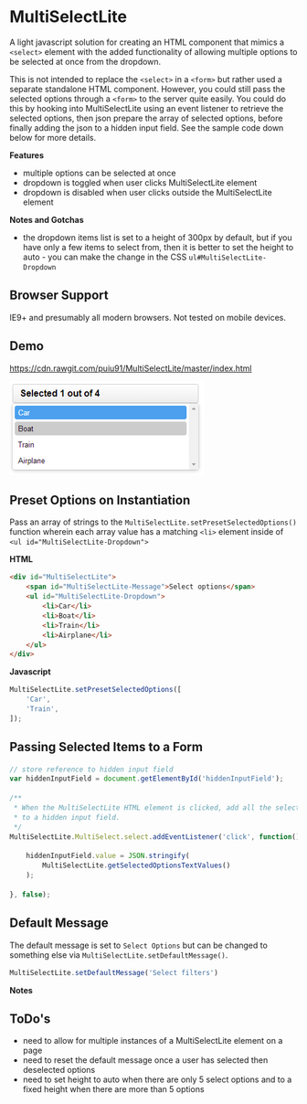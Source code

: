 # MultiSelectLite
A light javascript solution for creating an HTML component that mimics a ```<select>``` element with the added functionality of allowing multiple options to be selected at once from the dropdown.

This is not intended to replace the ```<select>``` in a ```<form>``` but rather used a separate standalone HTML component. However, you could still pass the selected options through a ```<form>``` to the server quite easily. You could do this by hooking into MultiSelectLite using an event listener to retrieve the selected options, then json prepare the array of selected options, before finally adding the json to a hidden input field. See the sample code down below for more details.

**Features**
* multiple options can be selected at once
* dropdown is toggled when user clicks MultiSelectLite element
* dropdown is disabled when user clicks outside the MultiSelectLite element

**Notes and Gotchas**
* the dropdown items list is set to a height of 300px by default, but if you have only a few items to select from, then it is better to set the height to auto - you can make the change in the CSS ```ul#MultiSelectLite-Dropdown ```

## Browser Support
IE9+ and presumably all modern browsers. Not tested on mobile devices.

## Demo ##

https://cdn.rawgit.com/puiu91/MultiSelectLite/master/index.html

![Image of MultiSelectLite](https://raw.githubusercontent.com/puiu91/MultiSelectLite/master/demo.png)

## Preset Options on Instantiation

Pass an array of strings to the ```MultiSelectLite.setPresetSelectedOptions()``` function wherein each array value has a matching ```<li>``` element inside of ```<ul id="MultiSelectLite-Dropdown">```

**HTML**
```html
<div id="MultiSelectLite">
    <span id="MultiSelectLite-Message">Select options</span>
    <ul id="MultiSelectLite-Dropdown">
        <li>Car</li>
        <li>Boat</li>
        <li>Train</li>
        <li>Airplane</li>
    </ul>
</div>
```

**Javascript**
```javascript
MultiSelectLite.setPresetSelectedOptions([
    'Car',
    'Train',
]);
```

## Passing Selected Items to a Form  ##

```javascript
// store reference to hidden input field
var hiddenInputField = document.getElementById('hiddenInputField');

/**
 * When the MultiSelectLite HTML element is clicked, add all the selected options
 * to a hidden input field.
 */
MultiSelectLite.MultiSelect.select.addEventListener('click', function() {

    hiddenInputField.value = JSON.stringify( 
        MultiSelectLite.getSelectedOptionsTextValues() 
    );
    
}, false);
```    

## Default Message

The default message is set to ```Select Options``` but can be changed to something else via ```MultiSelectLite.setDefaultMessage()```.


```javascript
MultiSelectLite.setDefaultMessage('Select filters')
```

**Notes**


## ToDo's
* need to allow for multiple instances of a MultiSelectLite element on a page
* need to reset the default message once a user has selected then deselected options
* need to set height to auto when there are only 5 select options and to a fixed height when there are more than 5 options